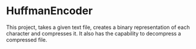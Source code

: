 # HuffmanEncoder
This project, takes a given text file, creates a binary representation of each character and compresses it. It also has the capability to decompress a compressed file. 
